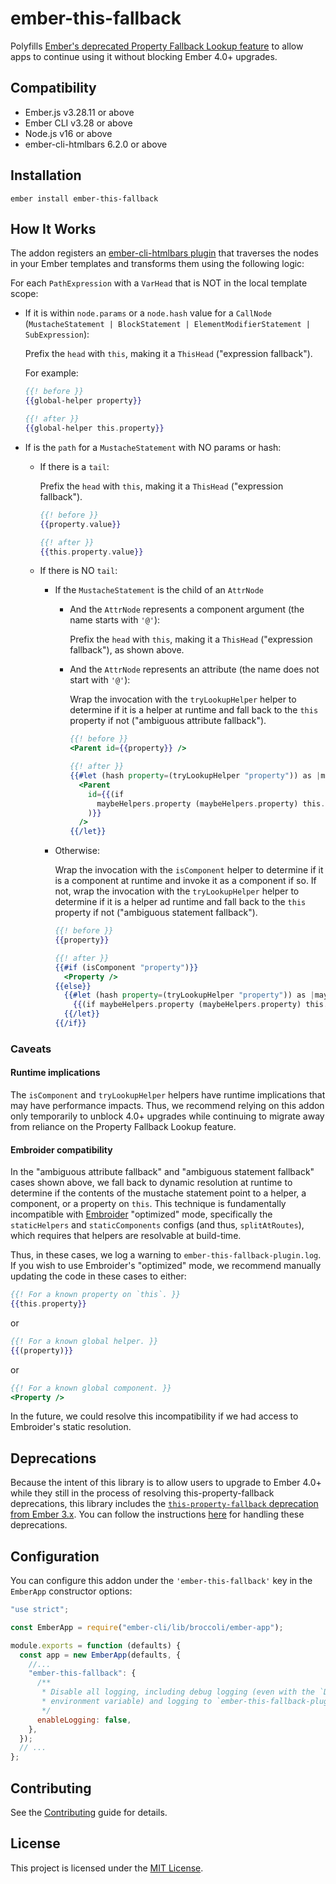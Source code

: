 # ember-this-fallback

Polyfills [Ember's deprecated Property Fallback Lookup feature](https://deprecations.emberjs.com/v3.x/#toc_this-property-fallback) to allow apps to continue using it without blocking Ember 4.0+ upgrades.

## Compatibility

- Ember.js v3.28.11 or above
- Ember CLI v3.28 or above
- Node.js v16 or above
- ember-cli-htmlbars 6.2.0 or above

## Installation

```shell
ember install ember-this-fallback
```

## How It Works

The addon registers an [ember-cli-htmlbars plugin](https://github.com/ember-cli/ember-cli-htmlbars#adding-custom-plugins) that traverses the nodes in your Ember templates and transforms them using the following logic:

For each `PathExpression` with a `VarHead` that is NOT in the local template scope:

- If it is within `node.params` or a `node.hash` value for a `CallNode` (`MustacheStatement | BlockStatement | ElementModifierStatement | SubExpression`):

  Prefix the `head` with `this`, making it a `ThisHead` ("expression fallback").

  For example:

  ```hbs
  {{! before }}
  {{global-helper property}}

  {{! after }}
  {{global-helper this.property}}
  ```

- If is the `path` for a `MustacheStatement` with NO params or hash:

  - If there is a `tail`:

    Prefix the `head` with `this`, making it a `ThisHead` ("expression fallback").

    ```hbs
    {{! before }}
    {{property.value}}

    {{! after }}
    {{this.property.value}}
    ```

  - If there is NO `tail`:

    - If the `MustacheStatement` is the child of an `AttrNode`

      - And the `AttrNode` represents a component argument (the name starts with `'@'`):

        Prefix the `head` with `this`, making it a `ThisHead` ("expression fallback"), as shown above.

      - And the `AttrNode` represents an attribute (the name does not start with `'@'`):

        Wrap the invocation with the `tryLookupHelper` helper to determine if it is a helper at runtime and fall back to the `this` property if not ("ambiguous attribute fallback").

        ```hbs
        {{! before }}
        <Parent id={{property}} />

        {{! after }}
        {{#let (hash property=(tryLookupHelper "property")) as |maybeHelpers|}}
          <Parent
            id={{(if
              maybeHelpers.property (maybeHelpers.property) this.property
            )}}
          />
        {{/let}}
        ```

    - Otherwise:

      Wrap the invocation with the `isComponent` helper to determine if it is a component at runtime and invoke it as a component if so. If not, wrap the invocation with the `tryLookupHelper` helper to determine if it is a helper ad runtime and fall back to the `this` property if not ("ambiguous statement fallback").

      ```hbs
      {{! before }}
      {{property}}

      {{! after }}
      {{#if (isComponent "property")}}
        <Property />
      {{else}}
        {{#let (hash property=(tryLookupHelper "property")) as |maybeHelpers|}}
          {{(if maybeHelpers.property (maybeHelpers.property) this.property)}}
        {{/let}}
      {{/if}}
      ```

### Caveats

#### Runtime implications

The `isComponent` and `tryLookupHelper` helpers have runtime implications that may have performance impacts. Thus, we recommend relying on this addon only temporarily to unblock 4.0+ upgrades while continuing to migrate away from reliance on the Property Fallback Lookup feature.

#### Embroider compatibility

In the "ambiguous attribute fallback" and "ambiguous statement fallback" cases shown above, we fall back to dynamic resolution at runtime to determine if the contents of the mustache statement point to a helper, a component, or a property on `this`. This technique is fundamentally incompatible with [Embroider](https://github.com/embroider-build/embroider) "optimized" mode, specifically the `staticHelpers` and `staticComponents` configs (and thus, `splitAtRoutes`), which requires that helpers are resolvable at build-time.

Thus, in these cases, we log a warning to `ember-this-fallback-plugin.log`. If you wish to use Embroider's "optimized" mode, we recommend manually updating the code in these cases to either:

```hbs
{{! For a known property on `this`. }}
{{this.property}}
```

or

```hbs
{{! For a known global helper. }}
{{(property)}}
```

or

```hbs
{{! For a known global component. }}
<Property />
```

In the future, we could resolve this incompatibility if we had access to Embroider's static resolution.

## Deprecations

Because the intent of this library is to allow users to upgrade to Ember 4.0+ while they still in the process of resolving this-property-fallback deprecations, this library includes the [`this-property-fallback` deprecation from Ember 3.x](https://deprecations.emberjs.com/v3.x#toc_this-property-fallback). You can follow the instructions [here](https://guides.emberjs.com/release/configuring-ember/handling-deprecations/) for handling these deprecations.

## Configuration

You can configure this addon under the `'ember-this-fallback'` key in the `EmberApp` constructor options:

```js
"use strict";

const EmberApp = require("ember-cli/lib/broccoli/ember-app");

module.exports = function (defaults) {
  const app = new EmberApp(defaults, {
    //...
    "ember-this-fallback": {
      /**
       * Disable all logging, including debug logging (even with the `DEBUG`
       * environment variable) and logging to `ember-this-fallback-plugin.log`.
       */
      enableLogging: false,
    },
  });
  // ...
};
```

## Contributing

See the [Contributing](CONTRIBUTING.md) guide for details.

## License

This project is licensed under the [MIT License](LICENSE.md).
